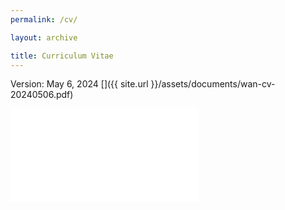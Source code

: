 ```yaml
---
permalink: /cv/

layout: archive

title: Curriculum Vitae
---
```


Version: May 6, 2024 [<i class="fa fa-fw fa-link" aria-hidden="true"></i>]({{ site.url }}/assets/documents/wan-cv-20240506.pdf)

<embed src="{{ site.url }}/assets/documents/wan-cv-20240506.pdf" type="application/pdf"/>